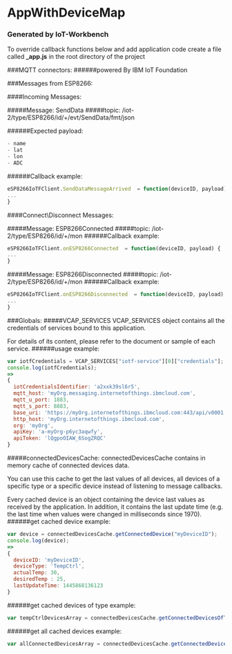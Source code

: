 # AppWithDeviceMap
### Generated by IoT-Workbench
To override callback functions below and add application code create a file called **_app.js** in the root directory of the project









###MQTT connectors:
######powered By IBM IoT Foundation

###Messages from ESP8266:

####Incoming Messages:

#####Message: SendData
#####topic: /iot-2/type/ESP8266/id/+/evt/SendData/fmt/json

######Expected payload: 
```javascript
- name
- lat
- lon
- ADC
```
######Callback example: 
```javascript
eSP8266IoTFClient.SendDataMessageArrived  = function(deviceID, payload) {
...
}
```



####Connect\Disconnect Messages:

#####Message: ESP8266Connected
#####topic: /iot-2/type/ESP8266/id/+/mon
######Callback example: 
```javascript
eSP8266IoTFClient.onESP8266Connected  = function(deviceID, payload) {
...
}
```

#####Message: ESP8266Disconnected
#####topic: /iot-2/type/ESP8266/id/+/mon
######Callback example: 
```javascript
eSP8266IoTFClient.onESP8266Disconnected  = function(deviceID, payload) {
...
}
```





###Globals:
#####VCAP_SERVICES
VCAP_SERVICES object contains all the credentials of services bound to
this application.

For details of its content, please refer to
the document or sample of each service.
######usage example:
```javascript
var iotfCredentials = VCAP_SERVICES["iotf-service"][0]["credentials"];
console.log(iotfCredentials);
=>
{ 
  iotCredentialsIdentifier: 'a2xxk39sl6r5',
  mqtt_host: 'myOrg.messaging.internetofthings.ibmcloud.com',
  mqtt_u_port: 1883,
  mqtt_s_port: 8883,
  base_uri: 'https://myOrg.internetofthings.ibmcloud.com:443/api/v0001',
  http_host: 'myOrg.internetofthings.ibmcloud.com',
  org: 'myOrg',
  apiKey: 'a-myOrg-p6yc3aqwfy',
  apiToken: 'lQgpoOIAW_6SogZRQC'
}

```



#####connectedDevicesCache:
connectedDevicesCache contains in memory cache of connected devices data. 

You can use this cache to get the last values of all devices, all devices of a specific type or a specific device
instead of listening to message callbacks.

Every cached device is an object containing the device last values as received by the application.
In addition, it contains the last update time (e.g. the last time when values were changed in milliseconds since 1970). 
######get cached device example:
```javascript
var device = connectedDevicesCache.getConnectedDevice("myDeviceID");
console.log(device);
=>
{ 
  deviceID: 'myDeviceID',
  deviceType: 'TempCtrl',
  actualTemp: 30,
  desiredTemp : 25,
  lastUpdateTime: 1445868136123
}

```
######get cached devices of type example:
```javascript
var tempCtrlDevicesArray = connectedDevicesCache.getConnectedDevicesOfType("TempCtrl");

```
######get all cached devices example:
```javascript
var allConnectedDevicesArray = connectedDevicesCache.getConnectedDevices();

```

